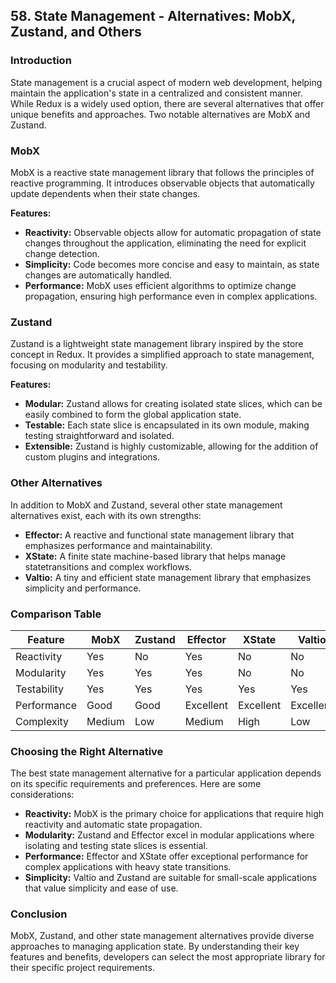 ## 58. State Management - Alternatives: MobX, Zustand, and Others

### Introduction

State management is a crucial aspect of modern web development, helping maintain the application's state in a centralized and consistent manner. While Redux is a widely used option, there are several alternatives that offer unique benefits and approaches. Two notable alternatives are MobX and Zustand.

### MobX

MobX is a reactive state management library that follows the principles of reactive programming. It introduces observable objects that automatically update dependents when their state changes.

**Features:**

* **Reactivity:** Observable objects allow for automatic propagation of state changes throughout the application, eliminating the need for explicit change detection.
* **Simplicity:** Code becomes more concise and easy to maintain, as state changes are automatically handled.
* **Performance:** MobX uses efficient algorithms to optimize change propagation, ensuring high performance even in complex applications.

### Zustand

Zustand is a lightweight state management library inspired by the store concept in Redux. It provides a simplified approach to state management, focusing on modularity and testability.

**Features:**

* **Modular:** Zustand allows for creating isolated state slices, which can be easily combined to form the global application state.
* **Testable:** Each state slice is encapsulated in its own module, making testing straightforward and isolated.
* **Extensible:** Zustand is highly customizable, allowing for the addition of custom plugins and integrations.

### Other Alternatives

In addition to MobX and Zustand, several other state management alternatives exist, each with its own strengths:

* **Effector:** A reactive and functional state management library that emphasizes performance and maintainability.
* **XState:** A finite state machine-based library that helps manage statetransitions and complex workflows.
* **Valtio:** A tiny and efficient state management library that emphasizes simplicity and performance.

### Comparison Table

| Feature | MobX | Zustand | Effector | XState | Valtio |
|---|---|---|---|---|---|
| Reactivity | Yes | No | Yes | No | No |
| Modularity | Yes | Yes | Yes | No | No |
| Testability | Yes | Yes | Yes | Yes | Yes |
| Performance | Good | Good | Excellent | Excellent | Excellent |
| Complexity | Medium | Low | Medium | High | Low |

### Choosing the Right Alternative

The best state management alternative for a particular application depends on its specific requirements and preferences. Here are some considerations:

* **Reactivity:** MobX is the primary choice for applications that require high reactivity and automatic state propagation.
* **Modularity:** Zustand and Effector excel in modular applications where isolating and testing state slices is essential.
* **Performance:** Effector and XState offer exceptional performance for complex applications with heavy state transitions.
* **Simplicity:** Valtio and Zustand are suitable for small-scale applications that value simplicity and ease of use.

### Conclusion

MobX, Zustand, and other state management alternatives provide diverse approaches to managing application state. By understanding their key features and benefits, developers can select the most appropriate library for their specific project requirements.

